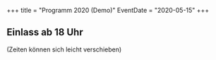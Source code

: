 +++
title = "Programm 2020 (Demo)"
EventDate = "2020-05-15"
+++

## Einlass ab 18 Uhr
(Zeiten können sich leicht verschieben)